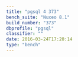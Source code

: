 ```yaml
---
title: "pgsql 4 373"
bench_suite: "Nuxeo 8.1"
build_number: "373"
dbprofile: "pgsql"
classifier: ""
date: 2016-03-24T17:20:14
type: "bench"
---
```

